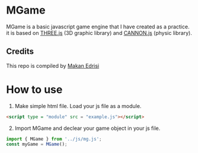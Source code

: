 MGame
===========
MGame is a basic javascript game engine that I have created as a practice. it is based on [THREE.js](https://threejs.org) (3D graphic library) and [CANNON.js](https://schteppe.github.io/cannon.js/) (physic library).

## Credits

This repo is compiled by [Makan Edrisi](https://github.com/makannew)

# How to use
1. Make simple html file. Load your js file as a module.

```html
<script type = "module" src = "example.js"></script>
```

2. Import MGame and declear your game object in your js file.

```javascript
import { MGame } from '../js/mg.js';
const myGame = MGame();
```


